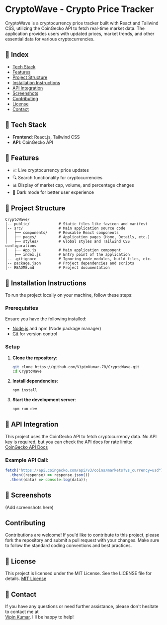 # CryptoWave - Crypto Price Tracker

CryptoWave is a cryptocurrency price tracker built with React and Tailwind CSS, utilizing the CoinGecko API to fetch real-time market data. The application provides users with updated prices, market trends, and other essential data for various cryptocurrencies.

## 📑 Index

- [Tech Stack](#-tech-stack)
- [Features](#-features)
- [Project Structure](#-project-structure)
- [Installation Instructions](#-installation-instructions)
- [API Integration](#-api-integration)
- [Screenshots](#-screenshots)
- [Contributing](#-contributing)
- [License](#-license)
- [Contact](#-contact)

## 🚀 Tech Stack

- **Frontend**: React.js, Tailwind CSS
- **API**: CoinGecko API

## 🎯 Features

- 📈 Live cryptocurrency price updates
- 🔍 Search functionality for cryptocurrencies
- 📊 Display of market cap, volume, and percentage changes
- 🌙 Dark mode for better user experience

## 📂 Project Structure

```
CryptoWave/
│-- public/             # Static files like favicon and manifest
│-- src/                # Main application source code
│   ├── components/     # Reusable React components
│   ├── pages/          # Application pages (Home, Details, etc.)
│   ├── styles/         # Global styles and Tailwind CSS configurations
│   ├── App.js          # Main application component
│   ├── index.js        # Entry point of the application
│-- .gitignore          # Ignoring node_modules, build files, etc.
│-- package.json        # Project dependencies and scripts
│-- README.md           # Project documentation
```

## 🔧 Installation Instructions

To run the project locally on your machine, follow these steps:

### Prerequisites

Ensure you have the following installed:

- [Node.js](https://nodejs.org/) and npm (Node package manager)
- [Git](https://git-scm.com/) for version control

### Setup

1. **Clone the repository**:

   ```sh
   git clone https://github.com/VipinKumar-70/CryptoWave.git
   cd CryptoWave
   ```

2. **Install dependencies**:

   ```sh
   npm install
   ```

3. **Start the development server**:

   ```sh
   npm run dev
   ```

## 🔗 API Integration

This project uses the CoinGecko API to fetch cryptocurrency data. No API key is required, but you can check the API docs for rate limits:  
[CoinGecko API Docs](https://www.coingecko.com/en/api)

### Example API Call:

```js
fetch("https://api.coingecko.com/api/v3/coins/markets?vs_currency=usd")
  .then((response) => response.json())
  .then((data) => console.log(data));
```

## 📸 Screenshots

(Add screenshots here)

## Contributing

Contributions are welcome! If you'd like to contribute to this project, please fork the repository and submit a pull request with your changes. Make sure to follow the standard coding conventions and best practices.

## 📜 License

This project is licensed under the MIT License. See the LICENSE file for details. [MIT License](LICENSE)

## 📩 Contact

If you have any questions or need further assistance, please don't hesitate to contact me at  
[Vipin Kumar](mailto:vipin70kr@gmail.com). I'll be happy to help!
